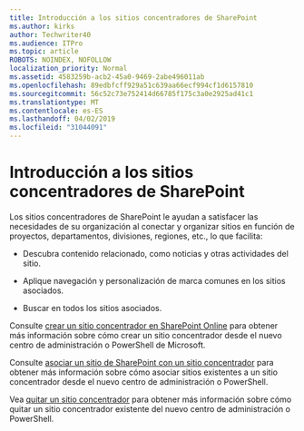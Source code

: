 ```yaml
---
title: Introducción a los sitios concentradores de SharePoint
ms.author: kirks
author: Techwriter40
ms.audience: ITPro
ms.topic: article
ROBOTS: NOINDEX, NOFOLLOW
localization_priority: Normal
ms.assetid: 4583259b-acb2-45a0-9469-2abe496011ab
ms.openlocfilehash: 89edbfcff929a51c639aa66ecf994cf1d6157810
ms.sourcegitcommit: 56c52c73e752414d66785f175c3a0e2925ad41c1
ms.translationtype: MT
ms.contentlocale: es-ES
ms.lasthandoff: 04/02/2019
ms.locfileid: "31044091"
---
```

# <a name="sharepoint-hub-sites-overview"></a>Introducción a los sitios concentradores de SharePoint

Los sitios concentradores de SharePoint le ayudan a satisfacer las necesidades de su organización al conectar y organizar sitios en función de proyectos, departamentos, divisiones, regiones, etc., lo que facilita:

- Descubra contenido relacionado, como noticias y otras actividades del sitio.


- Aplique navegación y personalización de marca comunes en los sitios asociados.


- Buscar en todos los sitios asociados.


Consulte [crear un sitio concentrador en SharePoint Online](https://docs.microsoft.com/en-us/sharepoint/create-hub-site) para obtener más información sobre cómo crear un sitio concentrador desde el nuevo centro de administración o PowerShell de Microsoft. 

Consulte [asociar un sitio de SharePoint con un sitio concentrador](https://support.office.com/en-us/article/associate-a-sharepoint-site-with-a-hub-site-ae0009fd-af04-4d3d-917d-88edb43efc05) para obtener más información sobre cómo asociar sitios existentes a un sitio concentrador desde el nuevo centro de administración o PowerShell.  

Vea [quitar un sitio concentrador](https://docs.microsoft.com/en-us/sharepoint/remove-hub-site) para obtener más información sobre cómo quitar un sitio concentrador existente del nuevo centro de administración o PowerShell. 
